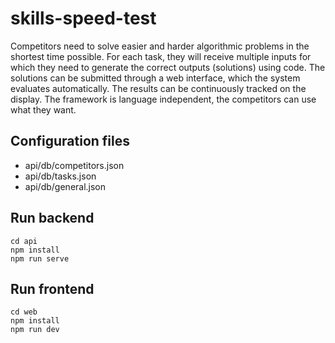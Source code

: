 # skills-speed-test

Competitors need to solve easier and harder algorithmic problems in the shortest time possible. 
For each task, they will receive multiple inputs for which they need to generate the correct outputs (solutions) using code. 
The solutions can be submitted through a web interface, which the system evaluates automatically. 
The results can be continuously tracked on the display.
The framework is language independent, the competitors can use what they want.

## Configuration files
- api/db/competitors.json
- api/db/tasks.json
- api/db/general.json

## Run backend
```
cd api
npm install
npm run serve
```

## Run frontend
```
cd web
npm install
npm run dev
```